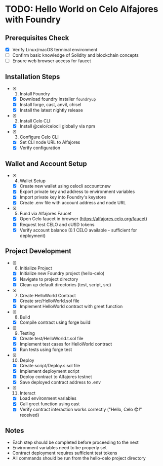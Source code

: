 # TODO: Hello World on Celo Alfajores with Foundry

## Prerequisites Check
- [x] Verify Linux/macOS terminal environment
- [ ] Confirm basic knowledge of Solidity and blockchain concepts
- [ ] Ensure web browser access for faucet

## Installation Steps
- [x] 1. Install Foundry
  - [x] Download foundry installer `foundryup`
  - [x] Install forge, cast, anvil, chisel
  - [x] Install the latest nightly release

- [x] 2. Install Celo CLI
  - [x] Install @celo/celocli globally via npm

- [x] 3. Configure Celo CLI
  - [x] Set CLI node URL to Alfajores
  - [x] Verify configuration

## Wallet and Account Setup
- [x] 4. Wallet Setup
  - [x] Create new wallet using celocli account:new
  - [x] Export private key and address to environment variables
  - [x] Import private key into Foundry's keystore
  - [x] Create .env file with account address and node URL

- [x] 5. Fund via Alfajores Faucet
  - [x] Open Celo faucet in browser (https://alfajores.celo.org/faucet)
  - [x] Request test CELO and cUSD tokens
  - [x] Verify account balance (0.1 CELO available - sufficient for deployment)

## Project Development
- [x] 6. Initialize Project
  - [x] Initialize new Foundry project (hello-celo)
  - [x] Navigate to project directory
  - [x] Clean up default directories (test, script, src)

- [x] 7. Create HelloWorld Contract
  - [x] Create src/HelloWorld.sol file
  - [x] Implement HelloWorld contract with greet function

- [x] 8. Build
  - [x] Compile contract using forge build

- [x] 9. Testing
  - [x] Create test/HelloWorld.t.sol file
  - [x] Implement test cases for HelloWorld contract
  - [x] Run tests using forge test

- [x] 10. Deploy
  - [x] Create script/Deploy.s.sol file
  - [x] Implement deployment script
  - [x] Deploy contract to Alfajores testnet
  - [x] Save deployed contract address to .env 

- [x] 11. Interact
  - [x] Load environment variables
  - [x] Call greet function using cast
  - [x] Verify contract interaction works correctly ("Hello, Celo 😎!" received) 

## Notes
- Each step should be completed before proceeding to the next
- Environment variables need to be properly set
- Contract deployment requires sufficient test tokens
- All commands should be run from the hello-celo project directory 